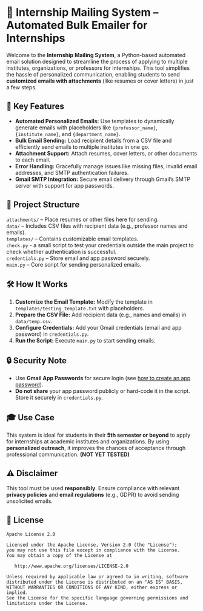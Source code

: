 # 📧 Internship Mailing System – Automated Bulk Emailer for Internships

Welcome to the **Internship Mailing System**, a Python-based automated email solution designed to streamline the process of applying to multiple institutes, organizations, or professors for internships. This tool simplifies the hassle of personalized communication, enabling students to send **customized emails with attachments** (like resumes or cover letters) in just a few steps.

## 🚀 Key Features
- **Automated Personalized Emails:** Use templates to dynamically generate emails with placeholders like `{professor_name}`, `{institute_name}`, and `{department_name}`.
- **Bulk Email Sending:** Load recipient details from a CSV file and efficiently send emails to multiple institutes in one go.
- **Attachment Support:** Attach resumes, cover letters, or other documents to each email.
- **Error Handling:** Gracefully manage issues like missing files, invalid email addresses, and SMTP authentication failures.
- **Gmail SMTP Integration:** Secure email delivery through Gmail’s SMTP server with support for app passwords.

## 📂 Project Structure
`attachments/` – Place resumes or other files here for sending.<br>
`data/` – Includes CSV files with recipient data (e.g., professor names and emails).<br>
`templates/` – Contains customizable email templates.<br>
`check.py` - a small script to test your credentials outside the main project to check whether authentication is successful.<br>
`credentials.py` – Store email and app password securely.<br>
`main.py` – Core script for sending personalized emails.

## 🛠️ How It Works
1. **Customize the Email Template:** Modify the template in `templates/testing_template.txt` with placeholders.
2. **Prepare the CSV File:** Add recipient data (e.g., names and emails) in `data/temp.csv`.
3. **Configure Credentials:** Add your Gmail credentials (email and app password) in `credentials.py`.
4. **Run the Script:** Execute `main.py` to start sending emails.

## 🔒 Security Note
- Use **Gmail App Passwords** for secure login (see [how to create an app password](https://myaccount.google.com/apppasswords)).
- **Do not share** your app password publicly or hard-code it in the script. Store it securely in `credentials.py`.

## 🎓 Use Case
This system is ideal for students in their **5th semester or beyond** to apply for internships at academic institutes and organizations. By using **personalized outreach**, it improves the chances of acceptance through professional communication.
<b>(NOT YET TESTED)</b>

## ⚠️ Disclaimer
This tool must be used **responsibly**. Ensure compliance with relevant **privacy policies** and **email regulations** (e.g., GDPR) to avoid sending unsolicited emails.

## 🪪 License
```text
Apache License 2.0

Licensed under the Apache License, Version 2.0 (the "License");
you may not use this file except in compliance with the License.
You may obtain a copy of the License at

   http://www.apache.org/licenses/LICENSE-2.0

Unless required by applicable law or agreed to in writing, software
distributed under the License is distributed on an "AS IS" BASIS,
WITHOUT WARRANTIES OR CONDITIONS OF ANY KIND, either express or implied.
See the License for the specific language governing permissions and
limitations under the License.
```



